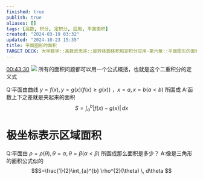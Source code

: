 ```yaml
---
finished: true
publish: true
aliases: []
tags: [高数, 积分, 定积分, 应用, 平面面积]
created: "2024-03-19 03:32"
updated: "2024-10-23 15:35"
title: 平面图形的面积
TARGET DECK: 大学数学::高数武忠祥::旋转体面体积和定积分应用-第六章::平面图形的面积
---
```


[00:43:30](https://www.youtube.com/watch?v=1khb57wJZVU&t=2611#t=43:30.62)
![](https://img.hwenyi.tech/202403192041556.webp)
所有的面积问题都可以用一个公式概括，也就是这个二重积分的定义式

Q:平面由曲线 $y=f(x),y=g(x)(f(x)\geq g(x))$ ，$x=a,x=b(a<b)$ 所围成
A:函数上下之差就是夹起来的面积
$$S=\int_{a}^{b} |f(x)-g(x)| \, dx $$

# 极坐标表示区域面积
Q:平面由 $\rho=\rho(\theta),\theta=\alpha,\theta=\beta(\alpha<\beta)$ 所围成那么面积是多少？
A:像是三角形的面积公式似的
$$S=\frac{1}{2}\int_{a}^{b} \rho^{2}(\theta) \, d\theta $$

